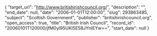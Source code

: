 {
  "target_url": "http://www.britishirishcouncil.org/", 
  "description": "", 
  "end_date": null, 
  "date": "2006-01-01T12:00:00", 
  "slug": 293863485, 
  "subject": "Scottish Government", 
  "publisher": "britishirishcouncil.org", 
  "open_access": true, 
  "title": "British Irish Council", 
  "record_id": "20060101T120000/jfM0yl95UKl5E58JYnIEYw==", 
  "start_date": null
}

